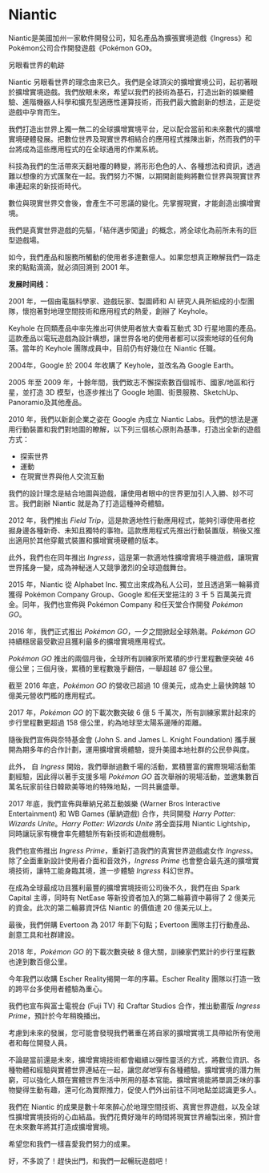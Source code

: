 # Niantic


Niantic是美國加州一家軟件開發公司，知名產品為擴張實境遊戲《Ingress》和Pokémon公司合作開發遊戲《Pokémon GO》。

另眼看世界的軌跡

Niantic 另眼看世界的理念由來已久。我們是全球頂尖的擴增實境公司，起初著眼於擴增實境遊戲。我們放眼未來，希望以我們的技術為基石，打造出新的娛樂體驗、進階機器人科學和擴充型適應性運算技術，而我們最大膽創新的想法，正是從遊戲中孕育而生。

我們打造出世界上獨一無二的全球擴增實境平台，足以配合當前和未來數代的擴增實境硬體發展。把數位世界及現實世界相結合的應用程式推陳出新，然而我們的平台將成為這些應用程式的在全球通用的作業系統。

科技為我們的生活帶來天翻地覆的轉變，將形形色色的人、各種想法和資訊，透過難以想像的方式匯聚在一起。我們努力不懈，以期開創能夠將數位世界與現實世界串連起來的新技術時代。

數位與現實世界交會後，會產生不可思議的變化。先掌握現實，才能創造出擴增實境。

我們是真實世界遊戲的先驅，「結伴邁步闖盪」的概念，將全球化為前所未有的巨型遊戲場。

如今，我們產品和服務所觸動的使用者多達數億人。如果您想真正瞭解我們一路走來的點點滴滴，就必須回溯到 2001 年。

**发展时间线：**

2001 年，一個由電腦科學家、遊戲玩家、製圖師和 AI 研究人員所組成的小型團隊，懷抱著對地理空間技術和應用程式的熱愛，創辦了 Keyhole。

Keyhole 在同類產品中率先推出可供使用者放大查看互動式 3D 行星地圖的產品。這款產品以電玩遊戲為設計構想，讓世界各地的使用者都可以探索地球的任何角落。當年的 Keyhole 團隊成員中，目前仍有好幾位在 Niantic 任職。

2004年，Google 於 2004 年收購了 Keyhole，並改名為 Google Earth。

2005 年至 2009 年，十餘年間，我們致志不懈探索數百個城市、國家/地區和行星，並打造 3D 模型，也逐步推出了 Google 地圖、街景服務、SketchUp、Panoramio及其他產品。

2010 年，我們以新創企業之姿在 Google 內成立 Niantic Labs。我們的想法是運用行動裝置和我們對地圖的瞭解，以下列三個核心原則為基準，打造出全新的遊戲方式：

- 探索世界
- 運動
- 在現實世界與他人交流互動

我們的設計理念是結合地圖與遊戲，讓使用者眼中的世界更加引人入勝、妙不可言。我們創辦 Niantic 就是為了打造這種神奇體驗。

2012 年，我們推出 *Field Trip*，這是款適地性行動應用程式，能夠引導使用者挖掘身邊各種新奇、未知且獨特的事物。這款應用程式先推出行動裝置版，稍後又推出適用於其他穿戴式裝置和擴增實境硬體的版本。

此外，我們也在同年推出 *Ingress*，這是第一款適地性擴增實境手機遊戲，讓現實世界搖身一變，成為神秘迷人又競爭激烈的全球遊戲舞台。

2015 年，Niantic 從 Alphabet Inc. 獨立出來成為私人公司，並且透過第一輪募資獲得 Pokémon Company Group、Google 和任天堂挹注的 3 千 5 百萬美元資金。同年，我們也宣佈與 Pokémon Company 和任天堂合作開發 *Pokémon GO*。

2016 年，我們正式推出 *Pokémon GO*，一夕之間掀起全球熱潮。*Pokémon GO* 持續穩居最受歡迎且獲利最多的擴增實境應用程式。

*Pokémon GO* 推出的兩個月後，全球所有訓練家所累積的步行里程數便突破 46 億公里；三個月後，累積的里程數幾乎翻倍，一舉超越 87 億公里。

截至 2016 年底，*Pokémon GO* 的營收已超過 10 億美元，成為史上最快跨越 10 億美元營收門檻的應用程式。

2017 年，*Pokémon GO* 的下載次數突破 6 億 5 千萬次，所有訓練家累計起來的步行里程數更超過 158 億公里，約為地球至太陽系邊陲的距離。

隨後我們宣佈與奈特基金會 (John S. and James L. Knight Foundation) 攜手展開為期多年的合作計劃，運用擴增實境體驗，提升美國本地社群的公民參與度。

此外， 自 *Ingress* 開始，我們舉辦過數千場的活動，累積豐富的實際現場活動策劃經驗，因此得以著手支援多場 *Pokémon GO* 首次舉辦的現場活動，並邀集數百萬名玩家前往日韓歐美等地的特殊地點，一同共襄盛舉。

2017 年底，我們宣佈與華納兄弟互動娛樂 (Warner Bros Interactive Entertainment) 和 WB Games (華納遊戲) 合作，共同開發 *Harry Potter: Wizards Unite*。*Harry Potter: Wizards Unite* 將全面採用 Niantic Lightship，同時讓玩家有機會率先體驗所有新技術和遊戲機制。

我們也宣佈推出 *Ingress Prime*，重新打造我們的真實世界遊戲處女作 *Ingress*。除了全面重新設計使用者介面和音效外，*Ingress Prime* 也會整合最先進的擴增實境技術，讓特工能身臨其境，進一步體驗 *Ingress* 科幻世界。

在成為全球最成功且獲利最豐的擴增實境技術公司後不久，我們在由 Spark Capital 主導，同時有 NetEase 等新投資者加入的第二輪募資中募得了 2 億美元的資金。此次的第二輪募資評估 Niantic 的價值達 20 億美元以上。

最後，我們併購 Evertoon 為 2017 年劃下句點；Evertoon 團隊主打行動產品、創意工具和社群建設。

2018 年，*Pokémon GO* 的下載次數突破 8 億大關，訓練家們累計的步行里程數也達到數百億公里。

今年我們以收購 Escher Reality揭開一年的序幕。Escher Reality 團隊以打造一致的跨平台多使用者體驗為重心。

我們也宣布與富士電視台 (Fuji TV) 和 Craftar Studios 合作，推出動畫版 *Ingress Prime*，預計於今年稍晚播出。

考慮到未來的發展，您可能會發現我們著重在將自家的擴增實境工具帶給所有使用者和每位開發人員。

不論是當前還是未來，擴增實境技術都會繼續以彈性靈活的方式，將數位資訊、各種物體和經驗與實體世界連結在一起，讓您*就地*享有各種體驗。擴增實境的潛力無窮，可以強化人類在實體世界生活中所用的基本官能。擴增實境能將單調乏味的事物變得生動有趣，還可化為實際推力，促使人們外出前往不同地點並認識更多人。

我們在 Niantic 的成果是數十年來醉心於地理空間技術、真實世界遊戲，以及全球性擴增實境技術的心血結晶。我們花費好幾年的時間將現實世界繪製出來，預計會在未來數年將其打造成擴增實境。

希望您和我們一樣喜愛我們努力的成果。

好，不多說了！趕快出門，和我們一起暢玩遊戲吧！
